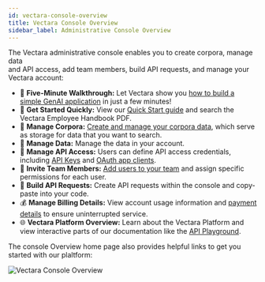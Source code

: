 ```yaml
---
id: vectara-console-overview
title: Vectara Console Overview
sidebar_label: Administrative Console Overview
---
```


The Vectara administrative console enables you to create corpora, manage data  
and API access, add team members, build API requests, and manage your 
Vectara account:

* :rocket: **Five-Minute Walkthrough:** Let Vectara show you [how to build a simple 
  GenAI application](https://console.vectara.com/console/walkthrough) in just a few minutes!
* :runner: **Get Started Quickly:** View our [Quick Start guide](/docs/quickstart) and search the Vectara 
  Employee Handbook PDF.
* :floppy_disk: **Manage Corpora:** [Create and manage your corpora data](/docs/console-ui/creating-a-corpus), which serve as storage 
  for data that you want to search.
* :ledger: **Manage Data:** Manage the data in your account.
* :closed_lock_with_key: **Manage API Access:** Users can define API access credentials, including 
  [API Keys](/docs/learn/authentication/api-key-management) and [OAuth app clients](/docs/learn/authentication/oauth-2).
* :busts_in_silhouette: **Invite Team Members:** [Add users to your team](/docs/console-ui/manage-user) and assign 
  specific permissions for each user.
* :wrench: **Build API Requests:** Create API requests within the console and copy-paste 
  into your code.
* :moneybag: **Manage Billing Details:** View account usage information and [payment 
  details](/docs/console-ui/update-credit-card) to ensure uninterrupted service.
* :globe_with_meridians: **Vectara Platform Overview:** Learn about the Vectara Platform and view interactive 
  parts of our documentation like the [API Playground](/docs/rest-api/vectara-rest-api).


The console Overview home page also provides helpful links to get you started 
with our plaltform:

![Vectara Console Overview](/img/console_overview.png)